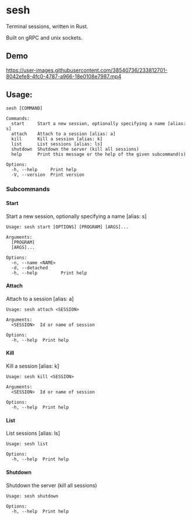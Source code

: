 # sesh

Terminal sessions, written in Rust.

Built on gRPC and unix sockets.

## Demo

https://user-images.githubusercontent.com/38540736/233812701-8042efe8-4fc0-4787-a966-18e0108e7987.mp4


## Usage:

```
sesh [COMMAND]

Commands:
  start     Start a new session, optionally specifying a name [alias: s]
  attach    Attach to a session [alias: a]
  kill      Kill a session [alias: k]
  list      List sessions [alias: ls]
  shutdown  Shutdown the server (kill all sessions)
  help      Print this message or the help of the given subcommand(s)

Options:
  -h, --help     Print help
  -V, --version  Print version
```

### Subcommands

#### Start

Start a new session, optionally specifying a name [alias: s]

```
Usage: sesh start [OPTIONS] [PROGRAM] [ARGS]...

Arguments:
  [PROGRAM]
  [ARGS]...

Options:
  -n, --name <NAME>
  -d, --detached
  -h, --help         Print help
```

#### Attach

Attach to a session [alias: a]

```
Usage: sesh attach <SESSION>

Arguments:
  <SESSION>  Id or name of session

Options:
  -h, --help  Print help
```

#### Kill

Kill a session [alias: k]

```
Usage: sesh kill <SESSION>

Arguments:
  <SESSION>  Id or name of session

Options:
  -h, --help  Print help
```

#### List

List sessions [alias: ls]

```
Usage: sesh list

Options:
  -h, --help  Print help
```

#### Shutdown

Shutdown the server (kill all sessions)

```
Usage: sesh shutdown

Options:
  -h, --help  Print help
```
